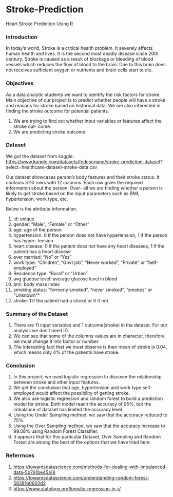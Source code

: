 # Stroke-Prediction
Heart Stroke Prediction Using R
### Introduction
In today’s world, Stroke is a critical health problem. It severely affects human health and lives. It is the second most deadly disease since 20th century. Stroke is caused as a result of blockage or bleeding of blood vessels which reduces the flow of blood to the brain. Due to this brain does not receives sufficient oxygen or nutrients and brain cells start to die.

### Objectives
As a data analytic students we want to identify the risk factors for stroke. Main objective of our project is to predict whether people will have a stroke and reasons for stroke based on historical data. We are also interested in finding the stroke outcome for potential patients.
1. We are trying to find out whether input variables or features affect the stroke out- come.
2. We are predicting stroke outcome.

### Dataset
We got the dataset from kaggle: https://www.kaggle.com/datasets/fedesoriano/stroke-prediction-dataset? select=healthcare-dataset-stroke-data.csv

Our dataset showcases person’s body features and their stroke status. It contains 5110 rows with 12 columns. Each row gives the required information about the person. Over- all we are finding whether a person is likely to get stroke based on the input parameters such as BMI, hypertension, work type, etc.

Below is the attribute information.

1. id: unique
2. gender: “Male”, “Female” or “Other”
3. age: age of the person
4. hypertension: 0 if the person does not have hypertension, 1 if the person has hyper- tension
5. heart disease: 0 if the patient does not have any heart diseases, 1 if the patient has a heart disease
6. ever married: “No” or “Yes”
7. work type: “Children”, “Govt job”, “Never worked”, “Private” or “Self-employed”
8. Residence type: “Rural” or “Urban”
9. avg glucose level: average glucose level in blood
10. bmi: body mass index
11. smoking status: “formerly smoked”, “never smoked”, “smokes” or “Unknown”*
12. stroke: 1 if the patient had a stroke or 0 if not

### Summary of the Dataset
1. There are 11 input variables and 1 outcome(stroke) in the dataset. For our analysis we don’t need ID.
2. We can see that some of the columns values are in character, therefore we must change it into factor or number.
3. The interesting fact that we must observe is then mean of stroke is 0.04, which means only 4% of the patients have stroke.

### Conclusion

1. In this project, we used logistic regression to discover the relationship between stroke and other input features.
2. We get the conclusion that age, hypertension and work type self-employed would affect the possibility of getting stroke.
3. We also use logistic regression and random forest to build a prediction model for stroke. Both model reach the accuracy of 95%, but the imbalance of dataset has limited the accuracy level.
4. Using the Under Sampling method, we saw that the accuracy reduced to 75%.
5. Using the Over Sampling method, we saw that the accuracy increase to 99.08% using Random Forest Classifier.
6. It appears that for this particular Dataset, Over Sampling and Random Forest are among the best of the options that we have tried here.

### Referrnces
1. https://towardsdatascience.com/methods-for-dealing-with-imbalanced-data-5b761be45a18
2. https://towardsdatascience.com/understanding-random-forest-58381e0602d2 
3. https://www.statology.org/logistic-regression-in-r/
